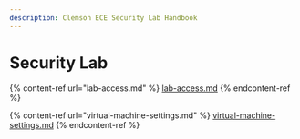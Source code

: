 ```yaml
---
description: Clemson ECE Security Lab Handbook
---
```


# Security Lab



{% content-ref url="lab-access.md" %}
[lab-access.md](lab-access.md)
{% endcontent-ref %}

{% content-ref url="virtual-machine-settings.md" %}
[virtual-machine-settings.md](virtual-machine-settings.md)
{% endcontent-ref %}
